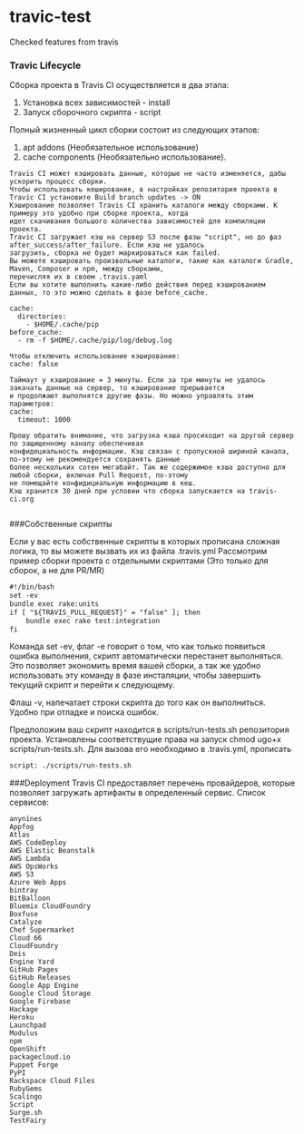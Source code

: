 # travic-test
Checked features from travis

### Travic Lifecycle 
Сборка проекта в Travis CI осуществляется в два этапа:
1. Установка всех зависимостей - install 
2. Запуск сборочного скрипта - script

Полный жизненный цикл сборки состоит из следующих этапов:
1. apt addons (Необязательное использование)
2. cache components  (Необязательно использование). 
```
Travis CI может кэшировать данные, которые не часто изменяется, дабы ускорить процесс сборки. 
Чтобы использовать кеширования, в настройках репозитория проекта в Travic CI установите Build branch updates -> ON
Кэширование позволяет Travis CI хранить каталоги между сборками. К примеру это удобно при сборке проекта, когда 
идет скачивания большого количества зависимостей для компиляции проекта.
Travic CI загружает кэш на сервер S3 после фазы "script", но до фаз after_success/after_failure. Если кэш не удалось 
загрузить, сборка не будет маркироваться как failed.
Вы можете кэшировать произвольные каталоги, такие как каталоги Gradle, Maven, Composer и npm, между сборками, 
перечисляя их в своем .travis.yaml
Если вы хотите выполнить какие-либо действия перед кэшированием данных, то это можно сделать в фазе before_cache.

cache:
  directories:
    - $HOME/.cache/pip
before_cache:
  - rm -f $HOME/.cache/pip/log/debug.log
  
Чтобы отключить использование кэширование:
cache: false

Таймаут у кэширование = 3 минуты. Если за три минуты не удалось закачать данные на сервер, то кэширование прерывается 
и продолжают выполнятся другие фазы. Но можно управлять этим параметров:
cache:
  timeout: 1000
  
Прошу обратить внимание, что загрузка кэша просиходит на другой сервер по защищенному каналу обеспечивая 
конфидециальность информации. Кэш связан с пропускной шириной канала, по-этому не рекомендуется сохранять данные 
более нескольких сотен мегабайт. Так же содержимое кэша доступно для любой сборки, включая Pull Request, по-этому 
не помещайте конфидициальную информацию в кеш.
Кэш хранится 30 дней при условии что сборка запускается на travis-ci.org 
 
```

###Собственные скрипты

Если у вас есть собственные скрипты в которых прописана сложная логика, то вы можете вызвать их
из файла .travis.yml
Рассмотрим пример сборки проекта с отдельными скриптами (Это только для сборок, а не для PR/MR)
```html
#!/bin/bash
set -ev
bundle exec rake:units
if [ "${TRAVIS_PULL_REQUEST}" = "false" ]; then
	bundle exec rake test:integration
fi
```    
Команда set -ev, флаг -е говорит о том, что как только появиться ошибка выполнения, скрипт автоматически
перестанет выполняться. Это позволяет экономить время вашей сборки, а так же удобно использовать
эту команду в фазе инсталяции, чтобы завершить текущий скрипт и перейти к следующему. 
 
Флаш -v, напечатает строки скрипта до того как он выполниться. Удобно при отладке и поиска ошибок. 

Предположим ваш скрипт находится в scripts/run-tests.sh репозитория проекта. Установлены соответствущие права
на запуск chmod ugo+x scripts/run-tests.sh. Для вызова его необходимо в .travis.yml, прописать
```html
script: ./scripts/run-tests.sh
```

###Deployment
Travis CI предоставляет перечень провайдеров, которые позволяет загружать артифакты в определенный сервис.
Список сервисов:

    anynines
    Appfog
    Atlas
    AWS CodeDeploy
    AWS Elastic Beanstalk
    AWS Lambda
    AWS OpsWorks
    AWS S3
    Azure Web Apps
    bintray
    BitBalloon
    Bluemix CloudFoundry
    Boxfuse
    Catalyze
    Chef Supermarket
    Cloud 66
    CloudFoundry
    Deis
    Engine Yard
    GitHub Pages
    GitHub Releases
    Google App Engine
    Google Cloud Storage
    Google Firebase
    Hackage
    Heroku
    Launchpad
    Modulus
    npm
    OpenShift
    packagecloud.io
    Puppet Forge
    PyPI
    Rackspace Cloud Files
    RubyGems
    Scalingo
    Script
    Surge.sh
    TestFairy
  